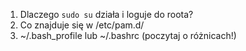 1. Dlaczego `sudo su` działa i loguje do roota?
2. Co znajduje się w /etc/pam.d/
3. ~/.bash_profile lub ~/.bashrc (poczytaj o różnicach!)